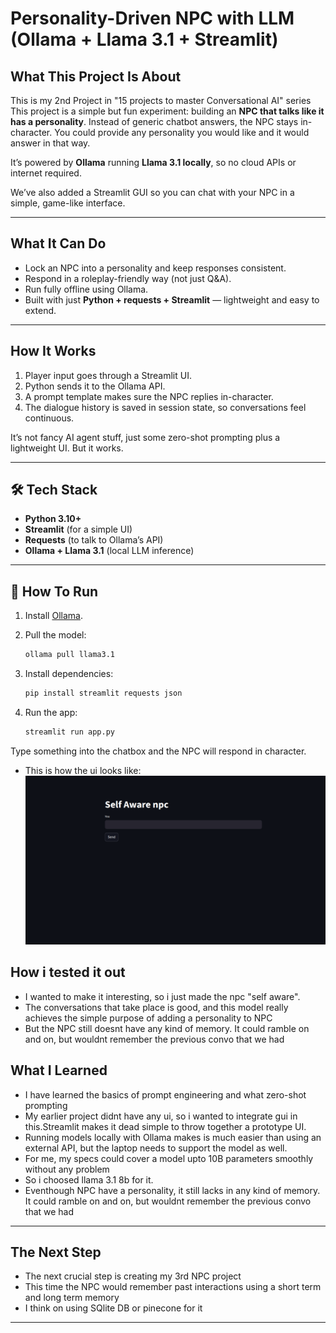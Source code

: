 # Personality-Driven NPC with LLM (Ollama + Llama 3.1 + Streamlit)

## What This Project Is About

This is my 2nd Project in "15 projects to master Conversational AI" series
This project is a simple but fun experiment: building an **NPC that talks like it has a personality**.
Instead of generic chatbot answers, the NPC stays in-character. You could provide any personality you would like and it would answer in that way.

It’s powered by **Ollama** running **Llama 3.1 locally**, so no cloud APIs or internet required.

We’ve also added a Streamlit GUI so you can chat with your NPC in a simple, game-like interface.

---

## What It Can Do

- Lock an NPC into a personality and keep responses consistent.
- Respond in a roleplay-friendly way (not just Q\&A).
- Run fully offline using Ollama.
- Built with just **Python + requests + Streamlit** — lightweight and easy to extend.

---

## How It Works

1. Player input goes through a Streamlit UI.
2. Python sends it to the Ollama API.
3. A prompt template makes sure the NPC replies in-character.
4. The dialogue history is saved in session state, so conversations feel continuous.

It’s not fancy AI agent stuff, just some zero-shot prompting plus a lightweight UI. But it works.

---

## 🛠️ Tech Stack

- **Python 3.10+**
- **Streamlit** (for a simple UI)
- **Requests** (to talk to Ollama’s API)
- **Ollama + Llama 3.1** (local LLM inference)

---

## 🚀 How To Run

<!--
- You can just use the link below for testing it out first before running this locally
  Link : https://personality-npc.streamlit.app/ -->

1. Install [Ollama](https://ollama.ai).
2. Pull the model:

   ```bash
   ollama pull llama3.1
   ```

3. Install dependencies:

   ```bash
   pip install streamlit requests json
   ```

4. Run the app:

   ```bash
   streamlit run app.py
   ```

Type something into the chatbox and the NPC will respond in character.

- This is how the ui looks like:
  ![Personality NPC Dialogue System  Demo](images/picture1.png)

## How i tested it out

- I wanted to make it interesting, so i just made the npc "self aware".
- The conversations that take place is good, and this model really achieves the simple purpose of adding a personality to NPC
- But the NPC still doesnt have any kind of memory. It could ramble on and on, but wouldnt remember the previous convo that we had

## What I Learned

- I have learned the basics of prompt engineering and what zero-shot prompting
- My earlier project didnt have any ui, so i wanted to integrate gui in this.Streamlit makes it dead simple to throw together a prototype UI.
- Running models locally with Ollama makes is much easier than using an external API, but the laptop needs to support the model as well.
- For me, my specs could cover a model upto 10B parameters smoothly without any problem
- So i choosed llama 3.1 8b for it.
- Eventhough NPC have a personality, it still lacks in any kind of memory. It could ramble on and on, but wouldnt remember the previous convo that we had

---

## The Next Step

- The next crucial step is creating my 3rd NPC project
- This time the NPC would remember past interactions using a short term and long term memory
- I think on using SQlite DB or pinecone for it

---

